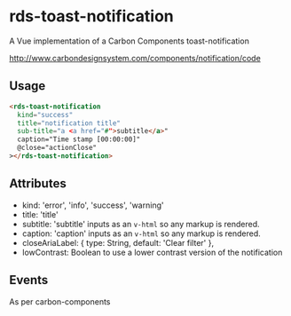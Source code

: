 # rds-toast-notification

A Vue implementation of a Carbon Components toast-notification

http://www.carbondesignsystem.com/components/notification/code

## Usage

```html
<rds-toast-notification
  kind="success"
  title="notification title"
  sub-title="a <a href="#">subtitle</a>"
  caption="Time stamp [00:00:00]"
  @close="actionClose"
></rds-toast-notification>
```

## Attributes

- kind: 'error', 'info', 'success', 'warning'
- title: 'title'
- subtitle: 'subtitle' inputs as an `v-html` so any markup is rendered.
- caption: 'caption' inputs as an `v-html` so any markup is rendered.
- closeAriaLabel: { type: String, default: 'Clear filter' },
- lowContrast: Boolean to use a lower contrast version of the notification

## Events

As per carbon-components
